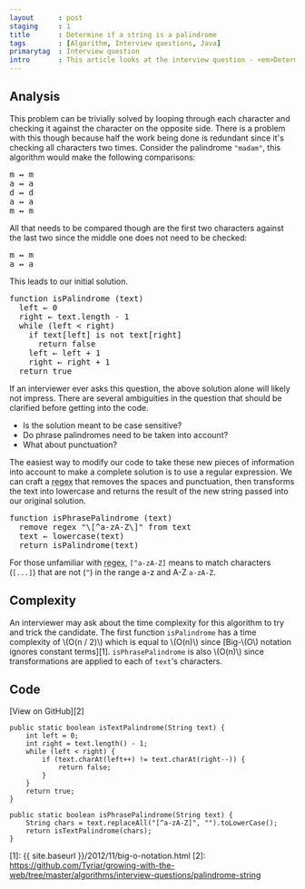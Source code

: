 ```yaml
---
layout      : post
staging     : 1
title       : Determine if a string is a palindrome
tags        : [Algorithm, Interview questions, Java]
primarytag  : Interview question
intro       : This article looks at the interview question - <em>Determine if a string is a palindrome. A palindrome is a piece of text that is spelt the same when reversed.</em>
---
```


## Analysis

This problem can be trivially solved by looping through each character and checking it against the character on the opposite side. There is a problem with this though because half the work being done is redundant since it's checking all characters two times. Consider the palindrome `"madam"`, this algorithm would make the following comparisons:

<pre>m &harr; m
a &harr; a
d &harr; d
a &harr; a
m &harr; m</pre>

All that needs to be compared though are the first two characters against the last two since the middle one does not need to be checked:

<pre>m &harr; m
a &harr; a</pre>

This leads to our initial solution.

<pre>function isPalindrome (text)
  left &larr; 0
  right &larr; text.length - 1
  while (left &lt; right)
    if text[left] is not text[right]
      return false
    left &larr; left + 1
    right &larr; right + 1
  return true</pre>

If an interviewer ever asks this question, the above solution alone will likely not impress. There are several ambiguities in the question that should be clarified before getting into the code. 

- Is the solution meant to be case sensitive?
- Do phrase palindromes need to be taken into account?
- What about punctuation?

The easiest way to modify our code to take these new pieces of information into account to make a complete solution is to use a regular expression. We can craft a <abbr title="Regular Expression">regex</abbr> that removes the spaces and punctuation, then transforms the text into lowercase and returns the result of the new string passed into our original solution.

<pre>function isPhrasePalindrome (text)
  remove regex "\[^a-zA-Z\]" from text
  text &larr; lowercase(text)
  return isPalindrome(text)</pre>

For those unfamiliar with <abbr title="Regular Expression">regex</abbr>, `[^a-zA-Z]` means to match characters (`[...]`) that are not (`^`) in the range a-z and A-Z `a-zA-Z`.



## Complexity

An interviewer may ask about the time complexity for this algorithm to try and trick the candidate. The first function `isPalindrome` has a time complexity of \\(O(n / 2)\\) which is equal to \\(O(n)\\) since [Big-\\(O\\) notation ignores constant terms][1]. `isPhrasePalindrome` is also \\(O(n)\\) since transformations are applied to each of `text`'s characters.



## Code

[View on GitHub][2]

<!--prettify lang=java-->
    public static boolean isTextPalindrome(String text) {
        int left = 0;
        int right = text.length() - 1;
        while (left < right) {
            if (text.charAt(left++) != text.charAt(right--)) {
                return false;
            }
        }
        return true;
    }

<!--prettify lang=java-->
    public static boolean isPhrasePalindrome(String text) {
        String chars = text.replaceAll("[^a-zA-Z]", "").toLowerCase();
        return isTextPalindrome(chars);
    }



[1]: {{ site.baseurl }}/2012/11/big-o-notation.html
[2]: https://github.com/Tyriar/growing-with-the-web/tree/master/algorithms/interview-questions/palindrome-string